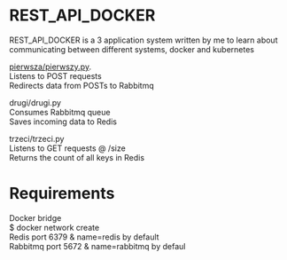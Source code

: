 # REST_API_DOCKER 
REST_API_DOCKER is a 3 application system written by me to learn about communicating between different systems, docker and kubernetes

[pierwsza/pierwszy.py](https://https://github.com/Haltax/REST_API_DOCKER/tree/main/pierwsza). <br />
Listens to POST requests <br />
Redirects data from POSTs to Rabbitmq <br />

drugi/drugi.py <br />
Consumes Rabbitmq queue <br />
Saves incoming data to Redis <br />
 
trzeci/trzeci.py <br />
Listens to GET requests @ /size <br />
Returns the count of all keys in Redis <br />


# Requirements <br />

Docker bridge <br />
$ docker network create <network-name> <br />
Redis port 6379 & name=redis by default  <br />
Rabbitmq  port 5672 & name=rabbitmq by defaul <br />
